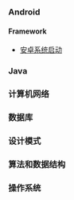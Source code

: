 ### Android

#### Framework

+ [安卓系统启动]()

### Java

### 计算机网络

### 数据库

### 设计模式

### 算法和数据结构

### 操作系统
